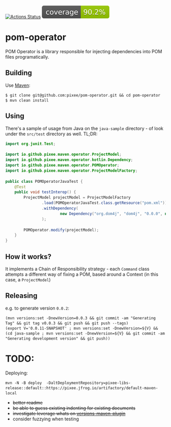 [![Actions Status](https://github.com/pixee/pom-operator/workflows/Java%20CI/badge.svg)](https://github.com/pixee/pom-operator/actions)
![Coverage](.github/badges/jacoco.svg)

# pom-operator

POM Operator is a library responsible for injecting dependencies into POM files programatically.

## Building

Use [Maven](https://maven.apache.org):

```
$ git clone git@github.com:pixee/pom-operator.git && cd pom-operator
$ mvn clean install
```

## Using

There's a sample of usage from Java on the `java-sample` directory - of look under the `src/test` directory as well. TL;DR:

```java
import org.junit.Test;

import io.github.pixee.maven.operator.ProjectModel;
import io.github.pixee.maven.operator.kotlin.Dependency;
import io.github.pixee.maven.operator.POMOperator;
import io.github.pixee.maven.operator.ProjectModelFactory;

public class POMOperatorJavaTest {
    @Test
    public void testInterop() {
        ProjectModel projectModel = ProjectModelFactory
                .load(POMOperatorJavaTest.class.getResource("pom.xml"))
                .withDependency(
                        new Dependency("org.dom4j", "dom4j", "0.0.0", null, "jar")
                );

        POMOperator.modify(projectModel);
    }
}

```

## How it works?

It implements a Chain of Responsibility strategy - each `Command` class attempts a different way of fixing a POM, based around a Context (in this case, a `ProjectModel`)

## Releasing

e.g. to generate version `0.0.2`:

```
(mvn versions:set -DnewVersion=0.0.3 && git commit -am "Generating Tag" && git tag v0.0.3 && git push && git push --tags)
(export V='0.0.11-SNAPSHOT' ; mvn versions:set -DnewVersion=${V} && (cd java-sample ; mvn versions:set -DnewVersion=${V} && git commit -am "Generating development version" && git push))
```

# TODO:

Deploying:

```
mvn -N -B deploy  -DaltDeploymentRepository=pixee-libs-release::default::https://pixee.jfrog.io/artifactory/default-maven-local
```

- ~~better readme~~
- ~~be able to guess existing indenting for existing documents~~
- ~~investigate leverage whats on [versions-maven-plugin](https://github.com/mojohaus/versions-maven-plugin)~~
- consider fuzzying when testing
